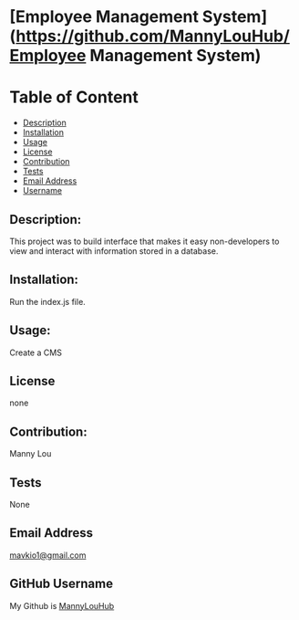 
# [Employee Management System](https://github.com/MannyLouHub/Employee Management System)



# Table of Content
- [Description](#description)
- [Installation](#installation)
- [Usage](#usage)
- [License](#license)
- [Contribution](#contribution)
- [Tests](#tests)
- [Email Address](#email)
- [Username](#username)



## Description:
This project was to build interface that makes it easy non-developers to view and interact with information stored in a database.

## Installation:
Run the index.js file. 

## Usage:
Create a CMS
    
## License
none
    
## Contribution:
Manny Lou

## Tests
None

## Email Address
mavkio1@gmail.com

## GitHub Username
My Github is [MannyLouHub](https://github.com/MannyLouHub)
